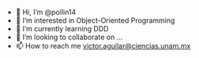 - 👋 Hi, I’m @pollin14
- 👀 I’m interested in Object-Oriented Programming
- 🌱 I’m currently learning DDD
- 💞️ I’m looking to collaborate on ...
- 📫 How to reach me victor.aguilar@ciencias.unam.mx

<!---
pollin14/pollin14 is a ✨ special ✨ repository because its `README.md` (this file) appears on your GitHub profile.
You can click the Preview link to take a look at your changes.
--->
